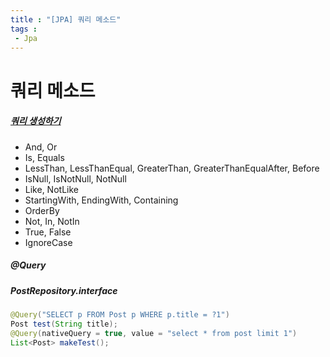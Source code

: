 ```yaml
---
title : "[JPA] 쿼리 메소드"
tags : 
 - Jpa
---
```




# 쿼리 메소드

##### [쿼리 생성하기](https://docs.spring.io/spring-data/jpa/docs/current/reference/html/#jpa.query-methods.query-creation)

* And, Or
* Is, Equals
* LessThan, LessThanEqual, GreaterThan, GreaterThanEqualAfter, Before
* IsNull, IsNotNull, NotNull
* Like, NotLike
* StartingWith, EndingWith, Containing
* OrderBy
* Not, In, NotIn
* True, False
* IgnoreCase



##### @Query

##### *PostRepository.interface*

```java
@Query("SELECT p FROM Post p WHERE p.title = ?1")
Post test(String title);
@Query(nativeQuery = true, value = "select * from post limit 1")
List<Post> makeTest();
```
